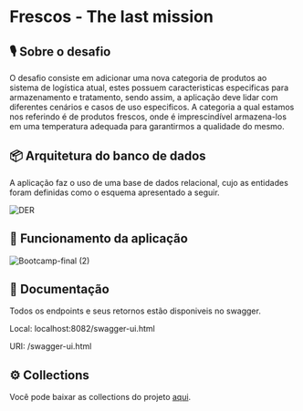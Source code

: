 # Frescos - The last mission

## 🎙 Sobre o desafio

O desafio consiste em adicionar uma nova categoria de produtos ao sistema de logística atual, estes possuem caracteristicas especificas para armazenamento e tratamento, sendo assim, a aplicação deve lidar com diferentes cenários e casos de uso especificos. A categoria a qual estamos nos referindo é de produtos frescos, onde é imprescindível armazena-los em uma temperatura adequada para garantirmos a qualidade do mesmo.

## 📦 Arquitetura do banco de dados

A aplicação faz o uso de uma base de dados relacional, cujo as entidades foram definidas como o esquema apresentado a seguir.

![DER](https://user-images.githubusercontent.com/84414178/125701628-77c76ab0-19b2-41c2-90bd-dc6176b6efae.png)

## 🔨 Funcionamento da aplicação
![Bootcamp-final (2)](https://user-images.githubusercontent.com/84414178/125701935-e3b0d3e5-5e15-4d98-9bf4-d2903a493eea.png)

## 📰 Documentação
Todos os endpoints e seus retornos estão disponiveis no swagger.

Local: localhost:8082/swagger-ui.html

URI: /swagger-ui.html

## ⚙️ Collections
Você pode baixar as collections do projeto [aqui](https://github.com/vinidomeli/tlm-frescos-api/blob/feature/documentation/Frescos%20-%20The%20Last%20Mission.postman_collection.json).
